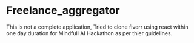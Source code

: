 # Freelance_aggregator

   This is not a complete application, Tried to clone fiverr using react within one day duration for Mindfull AI Hackathon as per thier guidelines.
